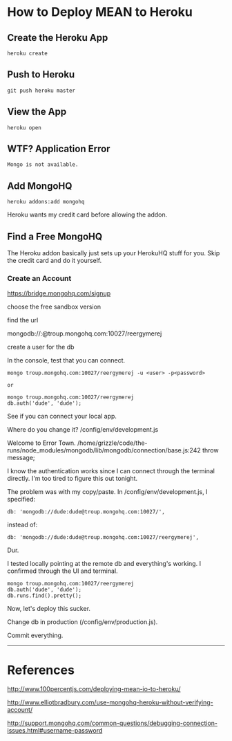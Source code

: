# How to Deploy MEAN to Heroku

## Create the Heroku App

    heroku create

## Push to Heroku

    git push heroku master

## View the App
    
    heroku open

## WTF?  Application Error

    Mongo is not available.

## Add MongoHQ

    heroku addons:add mongohq

Heroku wants my credit card before allowing the addon.

## Find a Free MongoHQ

The Heroku addon basically just sets up your HerokuHQ stuff for you.  Skip the credit card and do it yourself.

### Create an Account

https://bridge.mongohq.com/signup

choose the free sandbox version

find the url

mongodb://<user>:<password>@troup.mongohq.com:10027/reergymerej

create a user for the db

In the console, test that you can connect.

    mongo troup.mongohq.com:10027/reergymerej -u <user> -p<password>

    or

    mongo troup.mongohq.com:10027/reergymerej
    db.auth('dude', 'dude');

See if you can connect your local app.

Where do you change it?
    /config/env/development.js

Welcome to Error Town.
    /home/grizzle/code/the-runs/node_modules/mongodb/lib/mongodb/connection/base.js:242
        throw message; 


I know the authentication works since I can connect through the terminal directly.  I'm too tired to figure this out tonight.

The problem was with my copy/paste.  In /config/env/development.js, I specified:

    db: 'mongodb://dude:dude@troup.mongohq.com:10027/',

instead of:

    db: 'mongodb://dude:dude@troup.mongohq.com:10027/reergymerej',

Dur.

I tested locally pointing at the remote db and everything's working.  I confirmed through the UI and terminal.

    mongo troup.mongohq.com:10027/reergymerej
    db.auth('dude', 'dude');
    db.runs.find().pretty();

Now, let's deploy this sucker.

Change db in production (/config/env/production.js).

Commit everything.

---
# References

http://www.100percentjs.com/deploying-mean-io-to-heroku/

http://www.elliotbradbury.com/use-mongohq-heroku-without-verifying-account/

http://support.mongohq.com/common-questions/debugging-connection-issues.html#username-password
